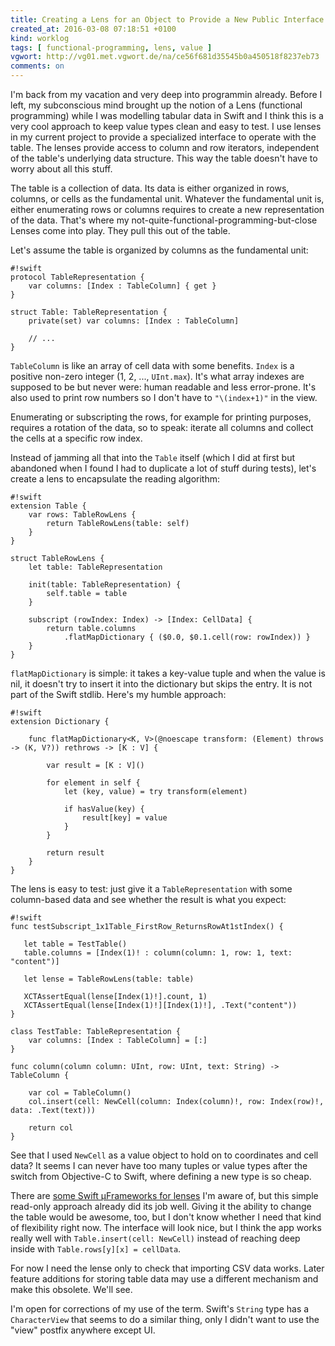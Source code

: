 ```yaml
---
title: Creating a Lens for an Object to Provide a New Public Interface
created_at: 2016-03-08 07:18:51 +0100
kind: worklog
tags: [ functional-programming, lens, value ]
vgwort: http://vg01.met.vgwort.de/na/ce56f681d35545b0a450518f8237eb73
comments: on
---
```


I'm back from my vacation and very deep into programmin already. Before I left, my subconscious mind brought up the notion of a Lens (functional programming) while I was modelling tabular data in Swift and I think this is a very cool approach to keep value types clean and easy to test. I use lenses in my current project to provide a specialized interface to operate with the table. The lenses provide access to column and row iterators, independent of the table's underlying data structure. This way the table doesn't have to worry about all this stuff.

The table is a collection of data. Its data is either organized in rows, columns, or cells as the fundamental unit. Whatever the fundamental unit is, either enumerating rows or columns requires to create a new representation of the data. That's where my not-quite-functional-programming-but-close Lenses come into play. They pull this out of the table.

Let's assume the table is organized by columns as the fundamental unit:

    #!swift
    protocol TableRepresentation {
        var columns: [Index : TableColumn] { get }
    }

    struct Table: TableRepresentation {
        private(set) var columns: [Index : TableColumn]
        
        // ...
    }

`TableColumn` is like an array of cell data with some benefits. `Index` is a positive non-zero integer (1, 2, ..., `UInt.max`). It's what array indexes are supposed to be but never were: human readable and less error-prone. It's also used to print row numbers so I don't have to `"\(index+1)"` in the view.

Enumerating or subscripting the rows, for example for printing purposes, requires a rotation of the data, so to speak: iterate all columns and collect the cells at a specific row index.

Instead of jamming all that into the `Table` itself (which I did at first but abandoned when I found I had to duplicate a lot of stuff during tests), let's create a lens to encapsulate the reading algorithm:

    #!swift
    extension Table {
        var rows: TableRowLens {
            return TableRowLens(table: self)
        }
    }
    
    struct TableRowLens {
        let table: TableRepresentation

        init(table: TableRepresentation) {
            self.table = table
        }
    
        subscript (rowIndex: Index) -> [Index: CellData] {
            return table.columns
                .flatMapDictionary { ($0.0, $0.1.cell(row: rowIndex)) }
        }
    }
    
`flatMapDictionary` is simple: it takes a key-value tuple and when the value is nil, it doesn't try to insert it into the dictionary but skips the entry. It is not part of the Swift stdlib. Here's my humble approach:

    #!swift
    extension Dictionary {

        func flatMapDictionary<K, V>(@noescape transform: (Element) throws -> (K, V?)) rethrows -> [K : V] {

            var result = [K : V]()

            for element in self {
                let (key, value) = try transform(element)

                if hasValue(key) {
                    result[key] = value
                }
            }
        
            return result
        }
    }

The lens is easy to test: just give it a `TableRepresentation` with some column-based data and see whether the result is what you expect:

    #!swift
    func testSubscript_1x1Table_FirstRow_ReturnsRowAt1stIndex() {

       let table = TestTable()
       table.columns = [Index(1)! : column(column: 1, row: 1, text: "content")]

       let lense = TableRowLens(table: table)

       XCTAssertEqual(lense[Index(1)!].count, 1)
       XCTAssertEqual(lense[Index(1)!][Index(1)!], .Text("content"))
    }
   
    class TestTable: TableRepresentation {    
        var columns: [Index : TableColumn] = [:]
    }

    func column(column column: UInt, row: UInt, text: String) -> TableColumn {

        var col = TableColumn()
        col.insert(cell: NewCell(column: Index(column)!, row: Index(row)!, data: .Text(text)))

        return col
    }

See that I used `NewCell` as a value object to hold on to coordinates and cell data? It seems I can never have too many tuples or value types after the switch from Objective-C to Swift, where defining a new type is so cheap.

There are [some Swift μFrameworks for lenses](https://pinboard.in/u:divinedominion/t:lens) I'm aware of, but this simple read-only approach already did its job well. Giving it the ability to change the table would be awesome, too, but I don't know whether I need that kind of flexibility right now. The interface will look nice, but I think the app works really well with `Table.insert(cell: NewCell)` instead of reaching deep inside with `Table.rows[y][x] = cellData`.

For now I need the lense only to check that importing CSV data works. Later feature additions for storing table data may use a different mechanism and make this obsolete. We'll see.

I'm open for corrections of my use of the term. Swift's `String` type has a `CharacterView` that seems to do a similar thing, only I didn't want to use the "view" postfix anywhere except UI. 
